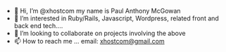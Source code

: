 - 👋 Hi, I’m @xhostcom my name is Paul Anthony McGowan
- 👀 I’m interested in Ruby/Rails, Javascript,  Wordpress, related front and back end tech....
- 💞️ I’m looking to collaborate on projects involving the above
- 📫 How to reach me ... email: xhostcom@gmail.com

<!---
xhostcom/xhostcom is a ✨ special ✨ repository because its `README.md` (this file) appears on your GitHub profile.
You can click the Preview link to take a look at your changes.
--->
